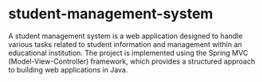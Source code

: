 # student-management-system
 A student management system is a web application designed to handle various tasks related to student information and management within an educational institution. The project is implemented using the Spring MVC (Model-View-Controller) framework, which provides a structured approach to building web applications in Java.
